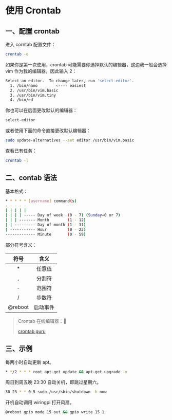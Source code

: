 # 使用 Crontab

## 一、配置 crontab

进入 corntab 配置文件：

```sh
crontab -e
```

如果你是第一次使用，crontab 可能需要你选择默认的编辑器，这边我一般会选择 vim 作为我的编辑器，因此输入 2：

```sh
Select an editor.  To change later, run 'select-editor'.
  1. /bin/nano        <---- easiest
  2. /usr/bin/vim.basic
  3. /usr/bin/vim.tiny
  4. /bin/ed
```

你也可以在后面更改默认的编辑器：

```sh
select-editor
```

或者使用下面的命令直接更改默认编辑器：

```sh
sudo update-alternatives --set editor /usr/bin/vim.basic
```

查看已有任务：

```sh
crontab -l
```

## 二、contab 语法

基本格式：

```sh
* * * * * [username] command(s)
- - - - -
| | | | |
| | | | ----- Day of week  (0 - 7) (Sunday=0 or 7)
| | | ------- Month        (1 - 12)
| | --------- Day of month (1 - 31)
| ----------- Hour         (0 - 23)
------------- Minute       (0 - 59)
```

部分符号含义：

|  符号   |   含义   |
| :-----: | :------: |
|   \*    |  任意值  |
|    ,    |  分割符  |
|    -    |  范围符  |
|    /    |  步数符  |
| @reboot | 启动事件 |

> Crontab 在线编辑器：🎉
>
> [crontab.guru](https://crontab.guru)

## 三、示例

每两小时自动更新 apt。

```sh
* */2 * * * root apt-get update && apt-get upgrade -y
```

周日到周五晚 23:30 自动关机，即跳过星期六。

```sh
30 23 * * 0-5 sudo /usr/sbin/shutdown -h now
```

开机自动调用 wiringpi 打开风扇。

```sh
@reboot gpio mode 15 out && gpio write 15 1
```

